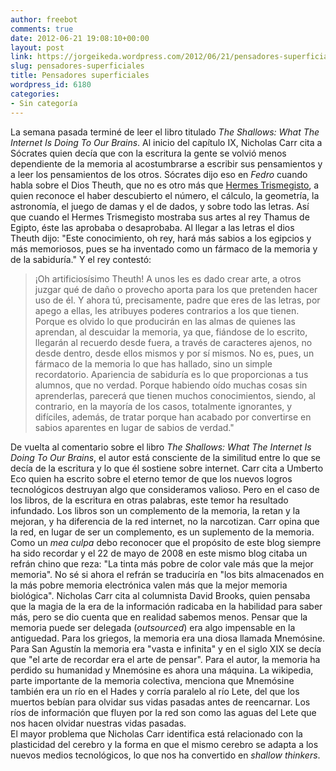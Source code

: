 ```yaml
---
author: freebot
comments: true
date: 2012-06-21 19:08:10+00:00
layout: post
link: https://jorgeikeda.wordpress.com/2012/06/21/pensadores-superficiales/
slug: pensadores-superficiales
title: Pensadores superficiales
wordpress_id: 6180
categories:
- Sin categoría
---
```


La semana pasada terminé de leer el libro titulado _The Shallows: What The Internet Is Doing To Our Brains_. Al inicio del capítulo IX, Nicholas Carr cita a Sócrates quien decía que con la escritura la gente se volvió menos dependiente de la memoria al acostumbrarse a escribir sus pensamientos y a leer los pensamientos de los otros. Sócrates dijo eso en  _Fedro_ cuando habla sobre el Dios Theuth, que no es otro más que [Hermes Trismegisto](http://www.jorgeikeda.com/wordpress/?p=3565),  a quien reconoce el haber descubierto el número, el cálculo, la geometría, la astronomía, el juego de damas y el de dados, y sobre todo las letras. Así que cuando el Hermes Trismegisto mostraba sus artes al rey Thamus de Egipto,  éste las aprobaba o desaprobaba. Al llegar a las letras el dios Theuth dijo: "Este conocimiento, oh rey, hará más sabios a los egipcios y más memoriosos, pues se ha inventado como un fármaco de la memoria y de la sabiduría." Y el rey contestó: 




<blockquote>¡Oh artificiosísimo Theuth! A unos les es dado crear arte, a otros juzgar qué de daño o provecho aporta para los que pretenden hacer uso de él. Y ahora tú, precisamente, padre que eres de las letras, por apego a ellas, les atribuyes poderes contrarios a los que tienen. Porque es olvido lo que producirán en las almas de quienes las aprendan, al descuidar la memoria, ya que, fiándose de lo escrito, llegarán al recuerdo desde fuera, a través de caracteres ajenos, no desde dentro, desde ellos mismos y por sí mismos. No es, pues, un fármaco de la memoria lo que  has hallado, sino un simple recordatorio. Apariencia de sabiduría es lo que proporcionas a tus alumnos, que no verdad. Porque habiendo oído muchas cosas sin aprenderlas, parecerá que tienen muchos conocimientos, siendo, al contrario, en la mayoría de los casos, totalmente ignorantes, y difíciles, además, de tratar porque han acabado por convertirse en sabios aparentes en lugar de sabios de verdad."</blockquote>



De vuelta al comentario sobre el libro _The Shallows: What The Internet Is Doing To Our Brains_, el autor está consciente de la similitud entre lo que se decía de la escritura y lo que él sostiene sobre internet.   Carr cita a Umberto Eco quien ha escrito sobre el eterno temor de que los nuevos logros tecnológicos  destruyan algo que consideramos valioso. Pero en el caso de los libros, de la escritura en otras palabras, este temor ha resultado infundado. Los libros son un complemento de la memoria, la retan y la mejoran, y ha diferencia de la red internet, no la narcotizan. Carr opina que la red, en lugar de ser un complemento,  es un suplemento de la memoria. 
Como un  _mea culpa_ debo reconocer que el propósito de este blog siempre ha sido recordar y el 22 de mayo de 2008 en este mismo blog citaba un refrán chino que reza: "La tinta más pobre de color vale más que la mejor memoria". No sé si ahora el refrán se traduciría en "los bits almacenados en la más pobre memoria electrónica valen más que la mejor memoria biológica". 
Nicholas Carr cita al columnista David Brooks, quien pensaba que la magia de la era de la información radicaba en la habilidad para saber más, pero se dio cuenta que en realidad sabemos menos. Pensar que la memoria puede ser delegada (_outsourced_) era algo impensable en la antiguedad. Para los griegos, la memoria era una diosa llamada Mnemósine.  Para San Agustín la memoria era "vasta e infinita" y en el siglo XIX se decía que "el arte de recordar  era el arte de pensar". Para el autor, la memoria ha perdido su humanidad y Mnemósine es ahora una máquina. 
La wikipedia, parte importante de la memoria colectiva, menciona que Mnemósine también era un río en el Hades y corría paralelo al río Lete, del que los muertos bebían  para olvidar sus vidas pasadas antes de reencarnar. Los ríos de información que fluyen por la red son como las aguas del Lete que nos hacen olvidar nuestras vidas pasadas.  
El mayor problema que Nicholas Carr identifica está relacionado con la plasticidad del cerebro y la forma en que el mismo cerebro se adapta a los nuevos medios tecnológicos, lo que nos ha convertido en _shallow thinkers_.
